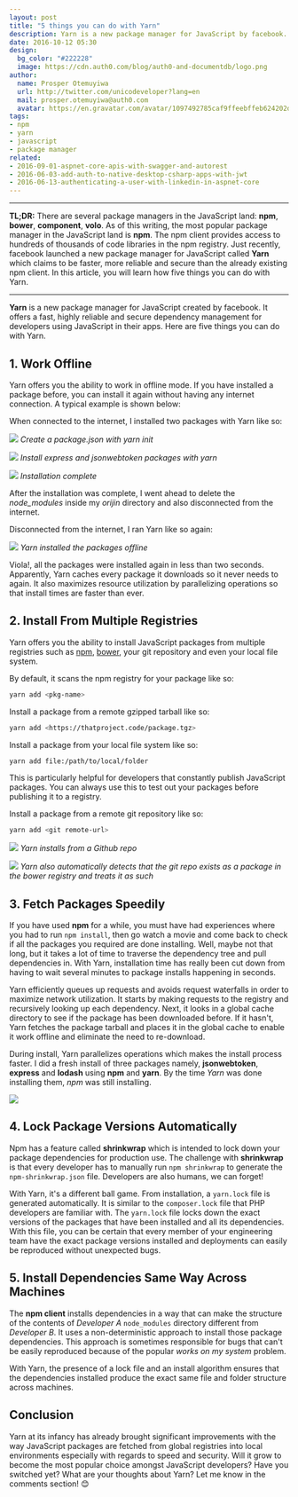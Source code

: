 ```yaml
---
layout: post
title: "5 things you can do with Yarn"
description: Yarn is a new package manager for JavaScript by facebook. Learn how to use Yarn to increase your productivity.
date: 2016-10-12 05:30
design:
  bg_color: "#222228"
  image: https://cdn.auth0.com/blog/auth0-and-documentdb/logo.png
author:
  name: Prosper Otemuyiwa
  url: http://twitter.com/unicodeveloper?lang=en
  mail: prosper.otemuyiwa@auth0.com
  avatar: https://en.gravatar.com/avatar/1097492785caf9ffeebffeb624202d8f?s=200
tags:
- npm
- yarn
- javascript
- package manager
related:
- 2016-09-01-aspnet-core-apis-with-swagger-and-autorest
- 2016-06-03-add-auth-to-native-desktop-csharp-apps-with-jwt
- 2016-06-13-authenticating-a-user-with-linkedin-in-aspnet-core
---
```


---

**TL;DR:** There are several package managers in the JavaScript land: **npm**, **bower**, **component**, **volo**. As of this writing, the most popular package manager in the JavaScript land is **npm**. The npm client provides access to hundreds of thousands of code libraries in the npm registry. Just recently, facebook launched a new package manager for JavaScript called **Yarn** which claims to be faster, more reliable and secure than the already existing npm client. In this article, you will learn how five things you can do with Yarn.

---

**Yarn** is a new package manager for JavaScript created by facebook. It offers a fast, highly reliable and secure dependency management for developers using JavaScript in their apps. Here are five things you can do with Yarn.

## 1. Work Offline

Yarn offers you the ability to work in offline mode. If you have installed a package before, you can install it again without having any internet connection. A typical example is shown below:

When connected to the internet, I installed two packages with Yarn like so:

![](https://cdn.auth0.com/blog/blog/yarn-int.png)
_Create a package.json with yarn init_

![](https://cdn.auth0.com/blog/blog/yarn-add-packages.png)
_Install express and jsonwebtoken packages with yarn_

![](https://cdn.auth0.com/blog/blog/yarn-completed-install.png)
_Installation complete_

After the installation was complete, I went ahead to delete the *node_modules* inside my *orijin* directory and also disconnected from the internet.

Disconnected from the internet, I ran Yarn like so again:

![](https://cdn.auth0.com/blog/blog/yarn-install-offline.png)
_Yarn installed the packages offline_

Viola!, all the packages were installed again in less than two seconds. Apparently, Yarn caches every package it downloads so it never needs to again. It also maximizes resource utilization by parallelizing operations so that install times are faster than ever.

## 2. Install From Multiple Registries

Yarn offers you the ability to install JavaScript packages from multiple registries such as [npm](https://www.npmjs.com/), [bower](https://bower.io/), your git repository and even your local file system.

By default, it scans the npm registry for your package like so:

```bash
yarn add <pkg-name>
```

Install a package from a remote gzipped tarball like so:

```bash
yarn add <https://thatproject.code/package.tgz>
```

Install a package from your local file system like so:

```bash
yarn add file:/path/to/local/folder
```

This is particularly helpful for developers that constantly publish JavaScript packages. You can always use this to test out your packages before publishing it to a registry.

Install a package from a remote git repository like so:

```bash
yarn add <git remote-url>
```

![](https://cdn.auth0.com/blog/blog/yarn-add-gitrepo.png)
_Yarn installs from a Github repo_

![](https://cdn.auth0.com/blog/blog/yarn-add-bowercomp.png)
_Yarn also automatically detects that the git repo exists as a package in the bower registry and treats it as such_

## 3. Fetch Packages Speedily

If you have used **npm** for a while, you must have had experiences where you had to run `npm install`, then go watch a movie and come back to check if all the packages you required are done installing. Well, maybe not that long, but it takes a lot of time to traverse the dependency tree and pull dependencies in. With Yarn, installation time has really been cut down from having to wait several minutes to package installs happening in seconds.

Yarn efficiently queues up requests and avoids request waterfalls in order to maximize network utilization. It starts by making requests to the registry and recursively looking up each dependency. Next, it looks in a global cache directory to see if the package has been downloaded before. If it hasn't, Yarn fetches the package tarball and places it in the global cache to enable it work offline and eliminate the need to re-download.

During install, Yarn parallelizes operations which makes the install process faster. I did a fresh install of three packages namely, **jsonwebtoken**, **express** and **lodash** using **npm** and **yarn**. By the time *Yarn* was done installing them, *npm* was still installing.

![](https://cdn.auth0.com/blog/blog/yarn-npm-compare.png)

## 4. Lock Package Versions Automatically

Npm has a feature called **shrinkwrap** which is intended to lock down your package dependencies for production use. The challenge with **shrinkwrap** is that every developer has to manually run `npm shrinkwrap` to generate the `npm-shrinkwrap.json` file. Developers are also humans, we can forget!

With Yarn, it's a different ball game. From installation, a `yarn.lock` file is generated automatically. It is similar to the `composer.lock` file that PHP developers are familiar with. The `yarn.lock` file locks down the exact versions of the packages that have been installed and all its dependencies. With this file, you can be certain that every member of your engineering team have the exact package versions installed and deployments can easily be reproduced without unexpected bugs.

## 5. Install Dependencies Same Way Across Machines

The **npm client** installs dependencies in a way that can make the structure of the contents of *Developer A* `node_modules` directory different from *Developer B*. It uses a non-deterministic approach to install those package dependencies. This approach is sometimes responsible for bugs that can't be easily reproduced because of the popular *works on my system* problem.

With Yarn, the presence of a lock file and an install algorithm ensures that the dependencies installed produce the exact same file and folder structure across machines.


## Conclusion

Yarn at its infancy has already brought significant improvements with the way JavaScript packages are fetched from global registries into local environments especially with regards to speed and security. Will it grow to become the most popular choice amongst JavaScript developers? Have you switched yet? What are your thoughts about Yarn? Let me know in the comments section! 😊